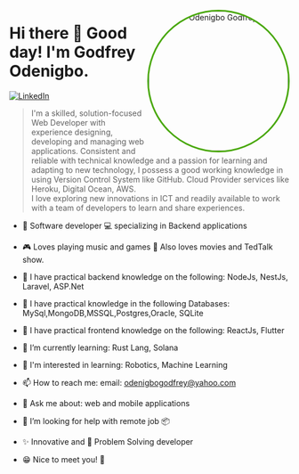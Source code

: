 <p align="center">
<img src="https://avatars.githubusercontent.com/u/50171324?v=4" width="250" height="250" alt="Odenigbo Godfrey" align="right" style="margin: auto; border-radius: 50%; border: #49a80a 3px solid;" />
</p>

# Hi there 👋 Good day! I'm Godfrey Odenigbo.

<p align="left">
<a href="https://www.linkedin.com/in/godfrey-odenigbo/">
<img src="https://img.shields.io/badge/-LinkedIn-%233781da" alt="LinkedIn"/></a> 
</p>

> I'm a skilled, solution-focused Web Developer with experience designing, developing and managing web applications.
> Consistent and reliable with technical knowledge and a passion for learning and adapting to new technology, I possess a
> good working knowledge in using Version Control System like GitHub.
> Cloud Provider services like Heroku, Digital Ocean, AWS.  
> I love exploring new innovations in ICT and readily available to work with a team of developers to learn and share experiences.  

* 📱 Software developer :computer: specializing in Backend applications
* 🎮 Loves playing music and games  🎤 Also loves movies and TedTalk show.
* 👀 I have practical backend knowledge on the following: NodeJs, NestJs, Laravel, ASP.Net
* 👀 I have practical knowledge in the following Databases: MySql,MongoDB,MSSQL,Postgres,Oracle, SQLite
* 👀 I have practical frontend knowledge on the following:  ReactJs, Flutter
* 🌱 I’m currently learning: Rust Lang, Solana
* 🌱 I'm interested in learning: Robotics, Machine Learning
* 📫 How to reach me: email: odenigbogodfrey@yahoo.com
* 💬 Ask me about: web and mobile applications
* 🤔 I’m looking for help with remote job :package:
* :sparkles: Innovative and  :thought_balloon: Problem Solving developer



* 😁 Nice to meet you! :green_heart:
